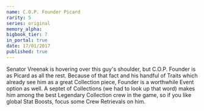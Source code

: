 ```yaml
---
name: C.O.P. Founder Picard
rarity: 5
series: original
memory_alpha:
bigbook_tier: 7
in_portal: true
date: 17/01/2017
published: true
---
```


Senator Vreenak is hovering over this guy's shoulder, but C.O.P. Founder is as Picard as all the rest. Because of that fact and his handful of Traits which already see him as a great Collection piece, Founder is a worthwhile Event option as well. A septet of Collections (we had to look up that word) makes him among the best Legendary Collection crew in the game, so if you like global Stat Boosts, focus some Crew Retrievals on him.
